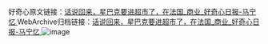 好奇心原文链接：[话说回来，星巴克要进超市了，在法国_商业_好奇心日报-马宁忆 ](https://www.qdaily.com/articles/11631.html)
WebArchive归档链接：[话说回来，星巴克要进超市了，在法国_商业_好奇心日报-马宁忆 ](http://web.archive.org/web/20190623170832/https://www.qdaily.com/articles/11631.html)
![image](http://ww3.sinaimg.cn/large/007d5XDply1g3waebppmfj30u02rk4qp)